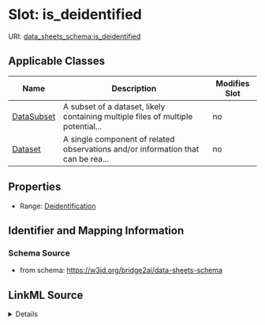 

# Slot: is_deidentified

URI: [data_sheets_schema:is_deidentified](https://w3id.org/bridge2ai/data-sheets-schema/is_deidentified)



<!-- no inheritance hierarchy -->





## Applicable Classes

| Name | Description | Modifies Slot |
| --- | --- | --- |
| [DataSubset](DataSubset.md) | A subset of a dataset, likely containing multiple files of multiple potential... |  no  |
| [Dataset](Dataset.md) | A single component of related observations and/or information that can be rea... |  no  |







## Properties

* Range: [Deidentification](Deidentification.md)





## Identifier and Mapping Information







### Schema Source


* from schema: https://w3id.org/bridge2ai/data-sheets-schema




## LinkML Source

<details>
```yaml
name: is_deidentified
from_schema: https://w3id.org/bridge2ai/data-sheets-schema
rank: 1000
alias: is_deidentified
owner: Dataset
domain_of:
- Dataset
range: Deidentification

```
</details>